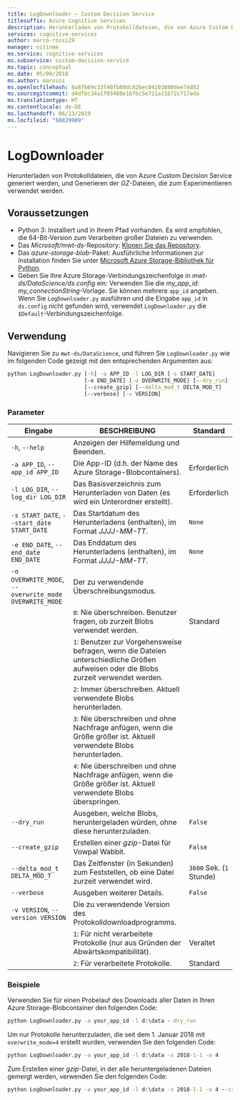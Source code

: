 ```yaml
---
title: LogDownloader – Custom Decision Service
titlesuffix: Azure Cognitive Services
description: Herunterladen von Protokolldateien, die von Azure Custom Decision Service generiert werden.
services: cognitive-services
author: marco-rossi29
manager: nitinme
ms.service: cognitive-services
ms.subservice: custom-decision-service
ms.topic: conceptual
ms.date: 05/09/2018
ms.author: marossi
ms.openlocfilehash: 8a8f669c33f40fb80dc826ec04203880dee74d82
ms.sourcegitcommit: d4dfbc34a1f03488e1b7bc5e711a11b72c717ada
ms.translationtype: HT
ms.contentlocale: de-DE
ms.lasthandoff: 06/13/2019
ms.locfileid: "60829989"
---
```

# <a name="logdownloader"></a>LogDownloader

Herunterladen von Protokolldateien, die von Azure Custom Decision Service generiert werden, und Generieren der *GZ*-Dateien, die zum Experimentieren verwendet werden.

## <a name="prerequisites"></a>Voraussetzungen

- Python 3: Installiert und in Ihrem Pfad vorhanden. Es wird empfohlen, die 64-Bit-Version zum Verarbeiten großer Dateien zu verwenden.
- Das *Microsoft/mwt-ds*-Repository: [Klonen Sie das Repository](https://github.com/Microsoft/mwt-ds).
- Das *azure-storage-blob*-Paket: Ausführliche Informationen zur Installation finden Sie unter [Microsoft Azure Storage-Bibliothek für Python](https://github.com/Azure/azure-storage-python#option-1-via-pypi).
- Geben Sie Ihre Azure Storage-Verbindungszeichenfolge in *mwt-ds/DataScience/ds.config* ein: Verwenden Sie die *my_app_id: my_connectionString*-Vorlage. Sie können mehrere `app_id` angeben. Wenn Sie `LogDownloader.py` ausführen und die Eingabe `app_id` in `ds.config` nicht gefunden wird, verwendet `LogDownloader.py` die `$Default`-Verbindungszeichenfolge.

## <a name="usage"></a>Verwendung

Navigieren Sie zu `mwt-ds/DataScience`, und führen Sie `LogDownloader.py` wie im folgenden Code gezeigt mit den entsprechenden Argumenten aus:

```cmd
python LogDownloader.py [-h] -a APP_ID -l LOG_DIR [-s START_DATE]
                        [-e END_DATE] [-o OVERWRITE_MODE] [--dry_run]
                        [--create_gzip] [--delta_mod_t DELTA_MOD_T]
                        [--verbose] [-v VERSION]
```

### <a name="parameters"></a>Parameter

| Eingabe | BESCHREIBUNG | Standard |
| --- | --- | --- |
| `-h`, `--help` | Anzeigen der Hilfemeldung und Beenden. | |
| `-a APP_ID`, `--app_id APP_ID` | Die App-ID (d.h. der Name des Azure Storage-Blobcontainers). | Erforderlich |
| `-l LOG_DIR`, `--log_dir LOG_DIR` | Das Basisverzeichnis zum Herunterladen von Daten (es wird ein Unterordner erstellt).  | Erforderlich |
| `-s START_DATE`, `--start_date START_DATE` | Das Startdatum des Herunterladens (enthalten), im Format *JJJJ-MM-TT*. | `None` |
| `-e END_DATE`, `--end_date END_DATE` | Das Enddatum des Herunterladens (enthalten), im Format *JJJJ-MM-TT*. | `None` |
| `-o OVERWRITE_MODE`, `--overwrite_mode OVERWRITE_MODE` | Der zu verwendende Überschreibungsmodus. | |
| | `0`: Nie überschreiben. Benutzer fragen, ob zurzeit Blobs verwendet werden. | Standard |
| | `1`: Benutzer zur Vorgehensweise befragen, wenn die Dateien unterschiedliche Größen aufweisen oder die Blobs zurzeit verwendet werden. | |
| | `2`: Immer überschreiben. Aktuell verwendete Blobs herunterladen. | |
| | `3`: Nie überschreiben und ohne Nachfrage anfügen, wenn die Größe größer ist. Aktuell verwendete Blobs herunterladen. | |
| | `4`: Nie überschreiben und ohne Nachfrage anfügen, wenn die Größe größer ist. Aktuell verwendete Blobs überspringen. | |
| `--dry_run` | Ausgeben, welche Blobs, heruntergeladen würden, ohne diese herunterzuladen. | `False` |
| `--create_gzip` | Erstellen einer *gzip*-Datei für Vowpal Wabbit. | `False` |
| `--delta_mod_t DELTA_MOD_T` | Das Zeitfenster (in Sekunden) zum Feststellen, ob eine Datei zurzeit verwendet wird. | `3600` Sek. (`1` Stunde) |
| `--verbose` | Ausgeben weiterer Details. | `False` |
| `-v VERSION`, `--version VERSION` | Die zu verwendende Version des Protokolldownloadprogramms. | |
| | `1`: Für nicht verarbeitete Protokolle (nur aus Gründen der Abwärtskompatibilität). | Veraltet |
| | `2`: Für verarbeitete Protokolle. | Standard |

### <a name="examples"></a>Beispiele

Verwenden Sie für einen Probelauf des Downloads aller Daten in Ihren Azure Storage-Blobcontainer den folgenden Code:
```cmd
python LogDownloader.py -a your_app_id -l d:\data --dry_run
```

Um nur Protokolle herunterzuladen, die seit dem 1. Januar 2018 mit `overwrite_mode=4` erstellt wurden, verwenden Sie den folgenden Code:
```cmd
python LogDownloader.py -a your_app_id -l d:\data -s 2018-1-1 -o 4
```

Zum Erstellen einer *gzip*-Datei, in der alle heruntergeladenen Dateien gemergt werden, verwenden Sie den folgenden Code:
```cmd
python LogDownloader.py -a your_app_id -l d:\data -s 2018-1-1 -o 4 --create_gzip
```
